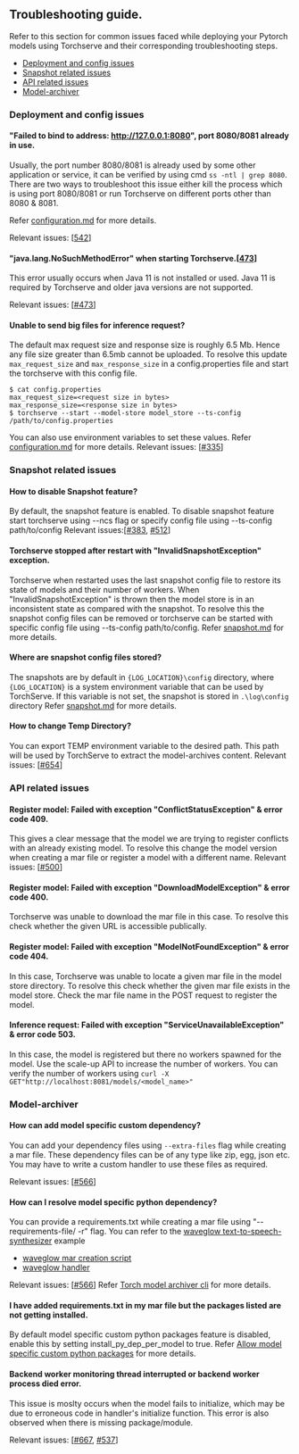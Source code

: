 ## Troubleshooting guide.
Refer to this section for common issues faced while deploying your Pytorch models using Torchserve and their corresponding troubleshooting steps.

* [Deployment and config issues](#deployment-and-config-issues)
* [Snapshot related issues](#snapshot-related-issues)
* [API related issues](#api-relate-issues)
* [Model-archiver](#model-archiver)


### Deployment and config issues
#### "Failed to bind to address: http://127.0.0.1:8080", port 8080/8081 already in use.
Usually, the port number 8080/8081 is already used by some other application or service, it can be verified by using cmd `ss -ntl | grep 8080`. There are two ways to troubleshoot this issue either kill the process which is using port 8080/8081 or run Torchserve on different ports other than 8080 & 8081.

Refer [configuration.md](https://github.com/pytorch/serve/blob/master/docs/configuration.md) for more details.

Relevant issues: [[542](https://github.com/pytorch/serve/issues/542)]

#### "java.lang.NoSuchMethodError" when starting Torchserve.[[473](https://github.com/pytorch/serve/issues/473)]
This error usually occurs when Java 11 is not installed or used. Java 11 is required by Torchserve and older java versions are not supported.

Relevant issues: [[#473](https://github.com/pytorch/serve/issues/473)]

####  Unable to send big files for inference request?
The default max request size and response size is roughly 6.5 Mb. Hence any file size greater than 6.5mb cannot be uploaded.
To resolve this update `max_request_size` and `max_response_size` in a config.properties file and start the torchserve with this config file.
```
$ cat config.properties
max_request_size=<request size in bytes>
max_response_size=<response size in bytes>
$ torchserve --start --model-store model_store --ts-config /path/to/config.properties
```
You can also use environment variables to set these values.
Refer [configuration.md](https://github.com/pytorch/serve/blob/master/docs/configuration.md) for more details.
Relevant issues: [[#335](https://github.com/pytorch/serve/issues/335)]

###  Snapshot related issues
#### How to disable Snapshot feature?
By default, the snapshot feature is enabled. To disable snapshot feature start torchserve using --ncs flag or specify config file using --ts-config path/to/config 
Relevant issues:[[#383](https://github.com/pytorch/serve/issues/383), [#512](https://github.com/pytorch/serve/issues/512)]

#### Torchserve stopped after restart with "InvalidSnapshotException" exception.
Torchserve when restarted uses the last snapshot config file to restore its state of models and their number of workers. When "InvalidSnapshotException" is thrown then the model store is in an inconsistent state as compared with the snapshot. To resolve this the snapshot config files can be removed or torchserve can be started with specific config file using --ts-config path/to/config.
Refer [snapshot.md](https://github.com/pytorch/serve/blob/master/docs/snapshot.md) for more details.

####  Where are snapshot config files stored?
The snapshots are by default in `{LOG_LOCATION}\config` directory, where `{LOG_LOCATION}` is a system environment variable that can be used by TorchServe. If this variable is not set, the snapshot is stored in `.\log\config` directory
Refer [snapshot.md](https://github.com/pytorch/serve/blob/master/docs/snapshot.md) for more details.

#### How to change Temp Directory?
You can export TEMP environment variable to the desired path. This path will be used by TorchServe to extract the model-archives content.
Relevant issues: [[#654](https://github.com/pytorch/serve/issues/654)]

###  API related issues

#### Register model: Failed with exception "ConflictStatusException" & error code 409.
This gives a clear message that the model we are trying to register conflicts with an already existing model. To resolve this change the model version when creating a mar file or register a model with a different name.
Relevant issues: [[#500](https://github.com/pytorch/serve/issues/500)]

#### Register model: Failed with exception "DownloadModelException" & error code 400.
Torchserve was unable to download the mar file in this case. To resolve this check whether the given URL is accessible publically.

#### Register model: Failed with exception "ModelNotFoundException" & error code 404.
In this case, Torchserve was unable to locate a given mar file in the model store directory. To resolve this check whether the given mar file exists in the model store. Check the mar file name in the POST request to register the model.

#### Inference request: Failed with exception "ServiceUnavailableException" & error code 503.
In this case, the model is registered but there no workers spawned for the model. Use the scale-up API to increase the number of workers. You can verify the number of workers using
`curl -X GET"http://localhost:8081/models/<model_name>"
`
### Model-archiver

#### How can add model  specific custom dependency?
You can add your dependency files using `--extra-files` flag while creating a mar file. These dependency files can be of any type like zip, egg, json etc. You may have to write a custom handler to use these files as required.

Relevant issues: [[#566](https://github.com/pytorch/serve/issues/566)]

#### How can I resolve model  specific python dependency?
You can provide a requirements.txt while creating a mar file using "--requirements-file/ -r" flag. You can refer to the [waveglow text-to-speech-synthesizer](https://github.com/pytorch/serve/tree/master/examples/text_to_speech_synthesizer) example

-   [waveglow mar creation script](https://github.com/pytorch/serve/blob/master/examples/text_to_speech_synthesizer/create_mar.sh)
-   [waveglow handler](https://github.com/pytorch/serve/blob/master/examples/text_to_speech_synthesizer/waveglow_handler.py#L57)

Relevant issues: [[#566](https://github.com/pytorch/serve/issues/566)]
Refer [Torch model archiver cli](https://github.com/pytorch/serve/blob/master/model-archiver/README.md#torch-model-archiver-command-line-interface) for more details.

#### I have added  requirements.txt in my mar file but the packages listed are not getting installed.
By default model specific custom python packages feature is disabled, enable this by setting install_py_dep_per_model to true.
Refer [Allow model specific custom python packages](https://github.com/pytorch/serve/blob/master/docs/configuration.md#allow-model-specific-custom-python-packages) for more details.


#### Backend worker monitoring thread interrupted or backend worker process died error.
This issue is moslty occurs when the model fails to initialize, which may be due to erroneous code in handler's initialize function. This error is also observed when there is missing package/module.

Relevant issues: [[#667](https://github.com/pytorch/serve/issues/667), [#537](https://github.com/pytorch/serve/issues/537)]
